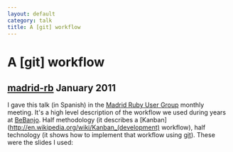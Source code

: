 ```yaml
---
layout: default
category: talk
title: A [git] workflow
---
```


# A [git] workflow
## [madrid-rb](https://madridrb.jottit.com/) January 2011

I gave this talk (in Spanish) in the [Madrid Ruby User Group](https://madridrb.jottit.com/) monthly meeting. It's a high level description of the workflow we used during years at [BeBanjo](http://bebanjo.com/). Half methodology (it describes a [Kanban](http://en.wikipedia.org/wiki/Kanban_(development) workflow), half technology (it shows how to implement that workflow using [git](http://git-scm.com/)). These were the slides I used:

<script async class="speakerdeck-embed" data-id="4e85b2c258269d00530086c0" data-ratio="1.33333333333333" src="//speakerdeck.com/assets/embed.js"></script>